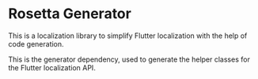 # Rosetta Generator

This is a localization library to simplify Flutter localization with the help of code generation.

This is the generator dependency, used to generate the helper classes for the Flutter localization API.
